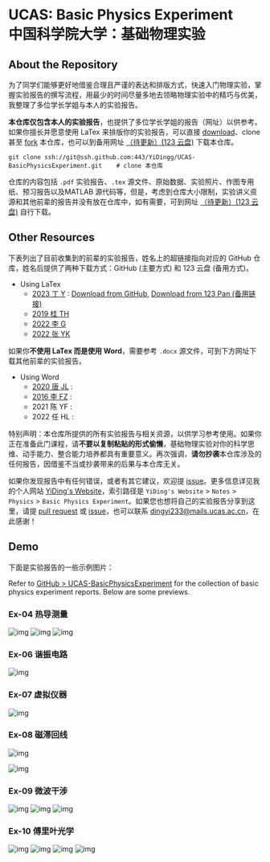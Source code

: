 # UCAS: Basic Physics Experiment<br>中国科学院大学：基础物理实验

## About the Repository

为了同学们能够更好地借鉴合理且严谨的表达和排版方式，快速入门物理实验，掌握实验报告的撰写流程，用最少的时间尽量多地去领略物理实验中的精巧与优美，我整理了多位学长学姐与本人的实验报告。

**本仓库仅包含本人的实验报告**，也提供了多位学长学姐的报告（网址）以供参考。如果你擅长并愿意使用 LaTex 来排版你的实验报告，可以直接 [download](https://github.com/YiDingg/UCAS-BasicPhysicsExperiment/archive/refs/heads/main.zip)、clone 甚至 [fork](https://github.com/YiDingg/UCAS-BasicPhysicsExperiment/fork) 本仓库，也可以到备用网址 [（待更新）(123 云盘)]() 下载本仓库。
``` shell
git clone ssh://git@ssh.github.com:443/YiDingg/UCAS-BasicPhysicsExperiment.git    # clone 本仓库
```
仓库的内容包括 `.pdf` 实验报告、`.tex` 源文件、原始数据、实验照片、作图专用纸、预习报告以及MATLAB 源代码等，但是，考虑到仓库大小限制，实验讲义资源和其他前辈的报告并没有放在仓库中，如有需要，可到网址 [（待更新）(123 云盘)]() 自行下载。


## Other Resources
下表列出了目前收集到的前辈的实验报告，姓名上的超链接指向对应的 GitHub 仓库，姓名后提供了两种下载方式：GitHub (主要方式) 和 123 云盘 (备用方式)。
- Using LaTex
    - [2023 丁 Y](https://github.com/YiDingg/UCAS-BasicPhysicsExperiment) : [Download from GitHub](https://github.com/YiDingg/UCAS-BasicPhysicsExperiment), [Download from 123 Pan (备用链接)](https://www.123865.com/s/0y0pTd-NOKj3)
    - [2019 桂 TH](https://github.com/Gerald-Gui/UCAS-Physics-Fundamental-Experiments-Report)
    - [2022 李 G](https://github.com/Nshx-Z/Guo-UCASPhysics-Experiments-Reports.github.io)
    - [2022 张 YK](https://github.com/zykucas/UCAS-Experimental-Physics)

如果你**不使用 LaTex 而是使用 Word**，需要参考 `.docx` 源文件，可到下方网址下载其他前辈的实验报告。

<!-- [报告汇总网址 here (123 云盘)](https://www.123865.com/s/0y0pTd-gOKj3) -->

- Using Word
    - [2020 唐 JL](https://github.com/JialiangTang/UCAS-BasicPhysicsExperiment) :
    - [2016 李 FZ](https://github.com/L-F-Z/UCAS-Experimental-Physics-Report) :
    - 2021 陈 YF : 
    - 2022 任 HL : 

特别声明：本仓库所提供的所有实验报告与相关资源，以供学习参考使用。如果你正在准备此门课程，请**不要以复制粘贴的形式偷懒**，基础物理实验对你的科学思维、动手能力、整合能力培养都具有重要意义。再次强调，**请勿抄袭**本仓库涉及的任何报告，因借鉴不当或抄袭带来的后果与本仓库无关。


如果你发现报告中有任何错误，或者有其它建议，欢迎提 [issue](https://github.com/YiDingg/BasicPhysicsExperiment/issues)。更多信息详见我的个人网站 [YiDing's Website](https://yidingg.github.io/YiDingg/#/Notes/Phisics/BasicPhysicsExperiment)，索引路径是 `YiDing's Website` > `Notes` > `Physics` > `Basic Physics Experiment`。如果您也想将自己的实验报告分享到这里，请提 [pull request](https://github.com/YiDingg/UCAS-BasicPhysicsExperiment/pulls) 或 [issue](https://github.com/YiDingg/BasicPhysicsExperiment/issues)，也可以联系 dingyi233@mails.ucas.ac.cn，在此感谢！


## Demo

下面是实验报告的一些示例图片：

Refer to [GitHub > UCAS-BasicPhysicsExperiment](https://github.com/YiDingg/UCAS-BasicPhysicsExperiment) for the collection of basic physics experiment reports. Below are some previews.

### Ex-04 热导测量


![img](https://gcore.jsdelivr.net/gh/YiDingg/LaTexNotes/.assets/pic/fig_Templates_BPE/2025-01-04-13-17-12_README.png)
![img](https://gcore.jsdelivr.net/gh/YiDingg/LaTexNotes/.assets/pic/fig_Templates_BPE/2024-12-24-19-44-32_README.png)
![img](https://gcore.jsdelivr.net/gh/YiDingg/LaTexNotes/.assets/pic/fig_Templates_BPE/2025-01-04-13-17-49_README.png)
<!-- ![img](https://gcore.jsdelivr.net/gh/YiDingg/LaTexNotes/.assets/pic/fig_Templates_BPE/2024-12-24-19-45-26_README.png) -->

### Ex-06 谐振电路

![img](https://gcore.jsdelivr.net/gh/YiDingg/LaTexNotes/.assets/pic/fig_Templates_BPE/2024-12-25-10-57-11_README.png)


### Ex-07 虚拟仪器

<!-- ![img](https://gcore.jsdelivr.net/gh/YiDingg/LaTexNotes/.assets/pic/fig_Templates_BPE/2024-10-29-18-12-25_README.webp) -->
![img](https://gcore.jsdelivr.net/gh/YiDingg/LaTexNotes/.assets/pic/fig_Templates_BPE/2024-10-29-18-12-59_README.webp)
<!-- ![img](https://gcore.jsdelivr.net/gh/YiDingg/LaTexNotes/.assets/pic/fig_Templates_BPE/2024-10-29-18-13-38_README.webp) -->

### Ex-08 磁滞回线

<!-- ![img](https://gcore.jsdelivr.net/gh/YiDingg/LaTexNotes/.assets/pic/fig_Templates_BPE/2024-10-29-18-04-32_README.webp) -->
![img](https://gcore.jsdelivr.net/gh/YiDingg/LaTexNotes/.assets/pic/fig_Templates_BPE/2024-10-29-18-06-55_README.webp)
<!-- ![img](https://gcore.jsdelivr.net/gh/YiDingg/LaTexNotes/.assets/pic/fig_Templates_BPE/2024-10-29-18-08-39_README.webp) -->
![img](https://gcore.jsdelivr.net/gh/YiDingg/LaTexNotes/.assets/pic/fig_Templates_BPE/2024-10-29-18-09-31_README.webp)
<!-- ![img](https://gcore.jsdelivr.net/gh/YiDingg/LaTexNotes/.assets/pic/fig_Templates_BPE/2024-10-29-18-11-51_README.webp) -->

### Ex-09 微波干涉
![img](https://gcore.jsdelivr.net/gh/YiDingg/LaTexNotes/.assets/pic/fig_Templates_BPE/2024-12-24-19-53-22_README.png)
![img](https://gcore.jsdelivr.net/gh/YiDingg/LaTexNotes/.assets/pic/fig_Templates_BPE/2024-12-24-19-53-46_README.png)
![img](https://gcore.jsdelivr.net/gh/YiDingg/LaTexNotes/.assets/pic/fig_Templates_BPE/2024-12-24-19-54-09_README.png)


### Ex-10 傅里叶光学
![img](https://gcore.jsdelivr.net/gh/YiDingg/LaTexNotes/.assets/pic/fig_Templates_BPE/2024-12-24-19-48-46_README.png)
![img](https://gcore.jsdelivr.net/gh/YiDingg/LaTexNotes/.assets/pic/fig_Templates_BPE/2024-12-24-19-49-25_README.png)
![img](https://gcore.jsdelivr.net/gh/YiDingg/LaTexNotes/.assets/pic/fig_Templates_BPE/2024-12-24-19-50-11_README.png)
![img](https://gcore.jsdelivr.net/gh/YiDingg/LaTexNotes/.assets/pic/fig_Templates_BPE/2024-12-24-19-50-48_README.png)



